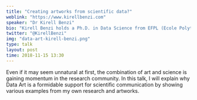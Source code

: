 ```yaml
---
title: "Creating artworks from scientific data?"
weblink: "https://www.kirellbenzi.com"
speaker: "Dr Kirell Benzi"
bio: "Kirell Benzi holds a Ph.D. in Data Science from EFPL (Ecole Polytechnique Fédérale de Lausanne) where he teaches data visualization to over 180 master’s students. Through a hypnotic visual semantic, Kirell works to show that algorithms have a soul… In other words, that we can generate emotion and curiosity through calculations. Even though this logic can seem cold in the collective imagination, it might be able to seduce even the most averse to science. His work has been shown on over 100 websites in 10 languages, he also runs or takes part in several art exhibitions around the globe."
twitter: "@KirellBenzi"
img: "data-art-kirell-benzi.png"
type: talk
layout: post
time: 2018-11-15 13:30
---
```

Even if it may seem unnatural at first, the combination of art and science is gaining momentum in the research community. In this talk, I will explain why Data Art is a formidable support for scientific communication by showing various examples from my own research and artworks.
